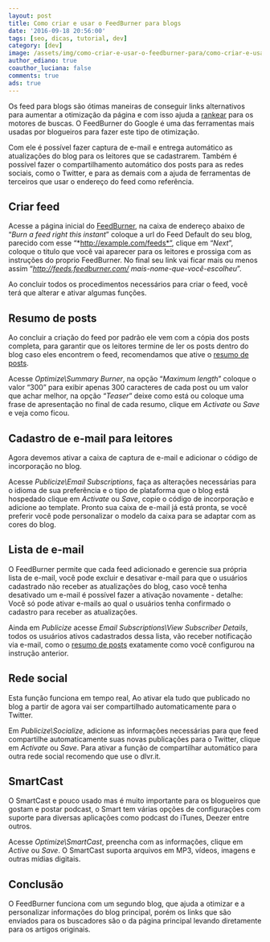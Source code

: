 ```yaml
---
layout: post
title: Como criar e usar o FeedBurner para blogs
date: '2016-09-18 20:56:00'
tags: [seo, dicas, tutorial, dev]
category: [dev]
image: /assets/img/como-criar-e-usar-o-feedburner-para/como-criar-e-usar-o-feedburner-para.jpg
author_ediano: true
coauthor_luciana: false
comments: true
ads: true
---
```


Os feed para blogs são ótimas maneiras de conseguir links alternativos para aumentar a otimização da página e com isso ajuda a <a href="http://www.insideblock.com/post/ranking-melhorar-experiencia-das.html" target="_blank">rankear</a> para os motores de buscas. O FeedBurner do Google é uma das ferramentas mais usadas por blogueiros para fazer este tipo de otimização.

Com ele é possível fazer captura de e-mail e entrega automático as atualizações do blog para os leitores que se cadastrarem. Também é possível fazer o compartilhamento automático dos posts para as redes sociais, como o Twitter, e para as demais com a ajuda de ferramentas de terceiros que usar o endereço do feed como referência.

## Criar feed
Acesse a página inicial do <a href="http://feedburner.google.com/"  target="_blank" rel="nofollow">FeedBurner</a>, na caixa de endereço abaixo de “*Burn a feed right this instant*” coloque a url do Feed Default do seu blog, parecido com esse “*http://example.com/feeds*”, clique em “*Next*”, coloque o titulo que você vai aparecer para os leitores e prossiga com as instruções do proprio FeedBurner. No final seu link vai ficar mais ou menos assim “*http://feeds.feedburner.com/ mais-nome-que-você-escolheu*”.

Ao concluir todos os procedimentos necessários para criar o feed, você terá que alterar e ativar algumas funções.

## Resumo de posts
Ao concluir a criação do feed por padrão ele vem com a cópia dos posts completa, para garantir que os leitores termine de ler os posts dentro do blog caso eles encontrem o feed, recomendamos que ative o <a href="http://www.insideblock.com/post/resumo-de-postagem-automatico-com.html" target="_blank">resumo de posts</a>.

Acesse *Optimize\Summary Burner*, na opção “*Maximum length*” coloque o valor “300” para exibir apenas 300 caracteres de cada post ou um valor que achar melhor, na opção “*Teaser*” deixe como está ou coloque uma frase de apresentação no final de cada resumo, clique em *Activate* ou *Save* e veja como ficou.

## Cadastro de e-mail para leitores
Agora devemos ativar a caixa de captura de e-mail e adicionar o código de incorporação no blog.

Acesse *Publicize\Email Subscriptions*, faça as alterações necessárias para o idioma de sua preferência e o tipo de plataforma que o blog está hospedado clique em *Activate* ou *Save*, copie o código de incorporação e adicione ao template. Pronto sua caixa de e-mail já está pronta, se você preferir você pode personalizar o modelo da caixa para se adaptar com as cores do blog.

## Lista de e-mail
O FeedBurner permite que cada feed adicionado e gerencie sua própria lista de e-mail, você pode excluir e desativar e-mail para que o usuários cadastrado não receber as atualizações do blog, caso você tenha desativado um e-mail é possível fazer a ativação novamente - detalhe: Você só pode ativar e-mails ao qual o usuários tenha confirmado o cadastro para receber as atualizações.

Ainda em *Publicize* acesse *Email Subscriptions\View Subscriber Details*, todos os usuários ativos cadastrados dessa lista, vão receber notificação via e-mail, como o <a href="http://www.insideblock.com/post/resumo-de-postagem-automatico-com.html" target="_blank">resumo de posts</a> exatamente como você configurou na instrução anterior.

## Rede social
Esta função funciona em tempo real, Ao ativar ela tudo que publicado no blog a partir de agora vai ser compartilhado automaticamente para o Twitter.

Em *Publicize\Socialize*, adicione as informações necessárias para que feed compartilhe automaticamente suas novas publicações para o Twitter, clique em *Activate* ou *Save*. Para ativar a função de compartilhar automático para outra rede social recomendo que use o dlvr.it.

## SmartCast
O SmartCast e pouco usado mas é muito importante para os blogueiros que gostam e postar podcast, o Smart tem várias opções de configurações com suporte para diversas aplicações como podcast do iTunes, Deezer entre outros.

Acesse *Optimize\SmartCast*, preencha com as informações, clique em *Active* ou *Save*. O SmartCast suporta arquivos em MP3, vídeos, imagens e outras mídias digitais.

## Conclusão
O FeedBurner funciona com um segundo blog, que ajuda a otimizar e a personalizar informações do blog principal, porém os links que são enviados para os buscadores são o da página principal levando diretamente para os artigos originais.